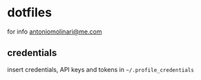 # dotfiles
for info antoniomolinari@me.com

## credentials
insert credentials, API keys and tokens in 
`~/.profile_credentials`
